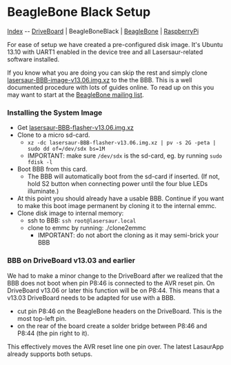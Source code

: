 BeagleBone Black Setup
=======================

[Index](index.md) -- [DriveBoard](driveboard.md) | BeagleBoneBlack | [BeagleBone](beaglebone_setup.md) | [RaspberryPi](raspberrypi_setup.md)

For ease of setup we have created a pre-configured disk image. It's Ubuntu 13.10 with UART1 enabled in the device tree and all Lasersaur-related software installed.

If you know what you are doing you can skip the rest and simply clone [lasersaur-BBB-image-v13.06.img.xz](http://file.lasersaur.com/driveboard/lasersaur-BBB-image-v13.06.img.xz) to the the BBB. This is a well documented procedure with lots of guides online. To read up on this you may want to start at the [BeagleBone mailing list](https://groups.google.com/forum/#!forum/beagleboard).

### Installing the System Image

- Get [lasersaur-BBB-flasher-v13.06.img.xz](http://file.lasersaur.com/driveboard/lasersaur-BBB-flasher-v13.06.img.xz)
- Clone to a micro sd-card.
  - `xz -dc lasersaur-BBB-flasher-v13.06.img.xz | pv -s 2G -peta | sudo dd of=/dev/sdx bs=1M`
  - IMPORTANT: make sure `/dev/sdx` is the sd-card, eg. by running `sudo fdisk -l`
- Boot BBB from this card.
  - The BBB will automatically boot from the sd-card if inserted. (If not, hold S2 button when connecting power until the four blue LEDs illuminate.)
- At this point you should already have a usable BBB. Continue if you want to make this boot image permanent by cloning it to the internal emmc.
- Clone disk image to internal memory:
  - ssh to BBB: `ssh root@lasersaur.local`
  - clone to emmc by running: ./clone2emmc
    - IMPORTANT: do not abort the cloning as it may semi-brick your BBB


### BBB on DriveBoard v13.03 and earlier

We had to make a minor change to the DriveBoard after we realized that the BBB does not boot when pin P8:46 is connected to the AVR reset pin. On DriveBoard v13.06 or later this function will be on P8:44. This means that a v13.03 DriveBoard needs to be adapted for use with a BBB.

- cut pin P8:46 on the BeagleBone headers on the DriveBoard. This is the most top-left pin.
- on the rear of the board create a solder bridge between P8:46 and P8:44 (the pin right to it).

This effectively moves the AVR reset line one pin over. The latest LasaurApp already supports both setups.
